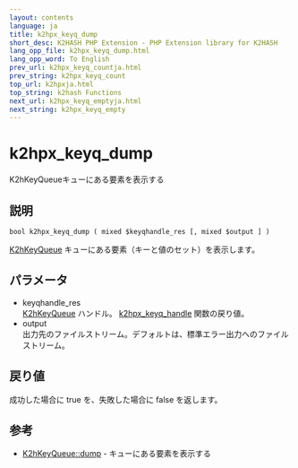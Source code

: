 ```yaml
---
layout: contents
language: ja
title: k2hpx_keyq_dump
short_desc: K2HASH PHP Extension - PHP Extension library for K2HASH
lang_opp_file: k2hpx_keyq_dump.html
lang_opp_word: To English
prev_url: k2hpx_keyq_countja.html
prev_string: k2hpx_keyq_count
top_url: k2hpxja.html
top_string: k2hash Functions
next_url: k2hpx_keyq_emptyja.html
next_string: k2hpx_keyq_empty
---
```


# k2hpx_keyq_dump
K2hKeyQueueキューにある要素を表示する

## 説明
```
bool k2hpx_keyq_dump ( mixed $keyqhandle_res [, mixed $output ] )
```
[K2hKeyQueue](k2hkq_classja.html) キューにある要素（キーと値のセット）を表示します。 

## パラメータ
- keyqhandle_res  
[K2hKeyQueue](k2hkq_classja.html) ハンドル。 [k2hpx_keyq_handle](k2hpx_keyq_handleja.html) 関数の戻り値。
- output  
出力先のファイルストリーム。デフォルトは、標準エラー出力へのファイルストリーム。

## 戻り値
成功した場合に true を、失敗した場合に false を返します。 

## 参考
- [K2hKeyQueue::dump](k2hkq_dumpja.html) - キューにある要素を表示する
